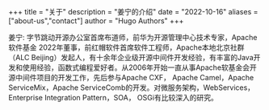 +++
title = "关于"
description = "姜宁的介绍"
date = "2022-10-16"
aliases = ["about-us","contact"]
author = "Hugo Authors"
+++

姜宁: 字节跳动开源办公室首席布道师，前华为开源管理中心技术专家，Apache 软件基金 2022年董事，前红帽软件首席软件工程师，Apache本地北京社群（ALC Beijing）发起人，有十余年企业级开源中间件开发经验，有丰富的Java开发和使用经验，函数式编程爱好者。从2006年开始一直从事Apache软基金会开源中间件项目的开发工作，先后参与Apache CXF， Apache Camel，Apache ServiceMix，Apache ServiceComb的开发。对微服务架构，WebServices，Enterprise Integration Pattern，SOA， OSGi有比较深入的研究。



